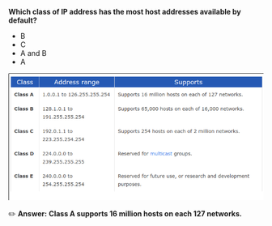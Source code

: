 **Which class of IP address has the most host addresses available by default?**

- B
- C
- A and B
- A


![alt text](ip_address_class.png)

 :pencil2: **Answer:**
**Class A supports 16 million hosts on each 127 networks.**